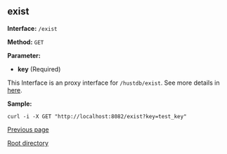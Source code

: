 ## exist ##

**Interface:** `/exist`

**Method:** `GET`

**Parameter:** 

*  **key** (Required)  

This Interface is an proxy interface for `/hustdb/exist`. See more details in [here](../hustdb/hustdb/exist.md).  

**Sample:**

    curl -i -X GET "http://localhost:8082/exist?key=test_key"

[Previous page](../ha.md)

[Root directory](../../index.md)